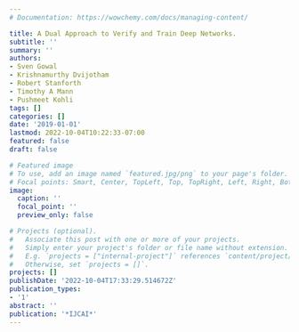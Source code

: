 ```yaml
---
# Documentation: https://wowchemy.com/docs/managing-content/

title: A Dual Approach to Verify and Train Deep Networks.
subtitle: ''
summary: ''
authors:
- Sven Gowal
- Krishnamurthy Dvijotham
- Robert Stanforth
- Timothy A Mann
- Pushmeet Kohli
tags: []
categories: []
date: '2019-01-01'
lastmod: 2022-10-04T10:22:33-07:00
featured: false
draft: false

# Featured image
# To use, add an image named `featured.jpg/png` to your page's folder.
# Focal points: Smart, Center, TopLeft, Top, TopRight, Left, Right, BottomLeft, Bottom, BottomRight.
image:
  caption: ''
  focal_point: ''
  preview_only: false

# Projects (optional).
#   Associate this post with one or more of your projects.
#   Simply enter your project's folder or file name without extension.
#   E.g. `projects = ["internal-project"]` references `content/project/deep-learning/index.md`.
#   Otherwise, set `projects = []`.
projects: []
publishDate: '2022-10-04T17:33:29.514672Z'
publication_types:
- '1'
abstract: ''
publication: '*IJCAI*'
---
```

